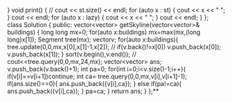 }
void print()
{
// cout << st.size() << endl;
for (auto x : st)
{
cout << x << " ";
}
cout << endl;
for (auto x : lazy)
{
cout << x << " ";
}
cout << endl;
}
};
​
​
class Solution {
public:
vector<vector<int>> getSkyline(vector<vector<int>>& buildings) {
long long mx=0;
for(auto x:buildings)
mx=max(mx,(long long)x[1]);
Segment tree(mx);
vector<int>v;
for(auto x:buildings){
tree.update(0,0,mx,x[0],x[1]-1,x[2]);
// if(v.back()!=x[0])
v.push_back(x[0]);
v.push_back(x[1]);
}
sort(v.begin(),v.end());
// cout<<tree.query(0,0,mx,24,mx);
vector<vector<int>> ans;
v.push_back(v.back()+1);
int pa=0;
for(int i=0;i<v.size()-1;i++){
if(v[i]==v[i+1])continue;
int ca= tree.query(0,0,mx,v[i],v[i+1]-1);
if(ans.size()==0){
ans.push_back({v[i],ca});
}
else if(pa!=ca){
ans.push_back({v[i],ca});
}
pa=ca;
}
return ans;
}
};**